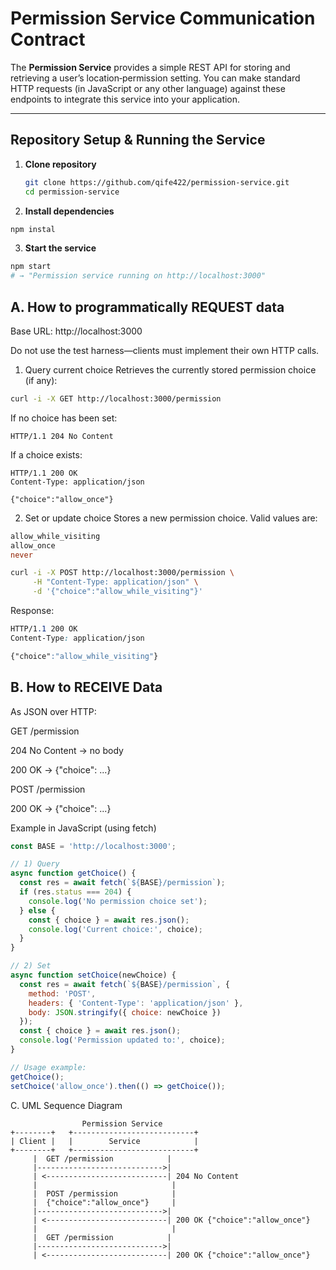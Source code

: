 # Permission Service Communication Contract

The **Permission Service** provides a simple REST API for storing and retrieving a user’s location‐permission setting. You can make standard HTTP requests (in JavaScript or any other language) against these endpoints to integrate this service into your application.

---

## Repository Setup & Running the Service

1. **Clone repository**
   ```bash
   git clone https://github.com/qife422/permission-service.git
   cd permission-service
   ```

2. **Install dependencies**
```bash
npm instal
```
3. **Start the service**
```bash
npm start
# → "Permission service running on http://localhost:3000"
```
## A. How to programmatically REQUEST data
Base URL: http://localhost:3000

Do not use the test harness—clients must implement their own HTTP calls.

1) Query current choice
Retrieves the currently stored permission choice (if any):
```bash
curl -i -X GET http://localhost:3000/permission
```
If no choice has been set:
```http
HTTP/1.1 204 No Content
```

If a choice exists:
```http
HTTP/1.1 200 OK
Content-Type: application/json

{"choice":"allow_once"}
```

2) Set or update choice
Stores a new permission choice. Valid values are:
```php
allow_while_visiting
allow_once
never
```

```bash
curl -i -X POST http://localhost:3000/permission \
     -H "Content-Type: application/json" \
     -d '{"choice":"allow_while_visiting"}'
```
Response:
```css
HTTP/1.1 200 OK
Content-Type: application/json

{"choice":"allow_while_visiting"}
```

## B. How to RECEIVE Data
As JSON over HTTP:

GET /permission

204 No Content → no body

200 OK → {"choice": ...}

POST /permission

200 OK → {"choice": ...}

Example in JavaScript (using fetch)
```js
const BASE = 'http://localhost:3000';

// 1) Query
async function getChoice() {
  const res = await fetch(`${BASE}/permission`);
  if (res.status === 204) {
    console.log('No permission choice set');
  } else {
    const { choice } = await res.json();
    console.log('Current choice:', choice);
  }
}

// 2) Set
async function setChoice(newChoice) {
  const res = await fetch(`${BASE}/permission`, {
    method: 'POST',
    headers: { 'Content-Type': 'application/json' },
    body: JSON.stringify({ choice: newChoice })
  });
  const { choice } = await res.json();
  console.log('Permission updated to:', choice);
}

// Usage example:
getChoice();
setChoice('allow_once').then(() => getChoice());
```
C. UML Sequence Diagram
```
                Permission Service
+--------+   +---------------------------+
| Client |   |        Service            |
+--------+   +---------------------------+
     |  GET /permission            |
     |---------------------------->|
     | <---------------------------| 204 No Content
     |                              |
     |  POST /permission            |
     |  {"choice":"allow_once"}     |
     |---------------------------->|
     | <---------------------------| 200 OK {"choice":"allow_once"}
     |                              |
     |  GET /permission            |
     |---------------------------->|
     | <---------------------------| 200 OK {"choice":"allow_once"}
```

